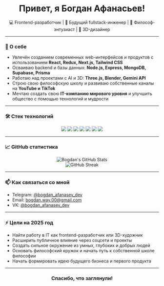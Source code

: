 <h1 align="center">Привет, я Богдан Афанасьев!</h1>

<p align="center">
  💻 Frontend-разработчик | 🚀 Будущий fullstack-инженер | 🧠 Философ-энтузиаст | 🤖 3D-дизайнер
</p>

---

### 🚀 О себе

- Увлечён созданием современных web-интерфейсов и продуктов с использованием **React, Redux, Next.js, Tailwind CSS**  
- Осваиваю backend и базы данных: **Node.js, Express, MongoDB, Supabase, Prisma**
- Работаю над проектами с AI и 3D: **Three.js, Blender, Gemini API**
- Строю свою философскую школу и развиваю собственные каналы на **YouTube и TikTok**
- Мечтаю создать свою **IT-компанию мирового уровня** и улучшить общество с помощью технологий и мудрости

---

### 🛠️ Стек технологий

<div align="center">
  <img src="https://img.shields.io/badge/Frontend-React-%2361DAFB?style=for-the-badge&logo=react&logoColor=white" />
  <img src="https://img.shields.io/badge/Next.js-000000?style=for-the-badge&logo=next.js&logoColor=white" />
  <img src="https://img.shields.io/badge/TailwindCSS-38B2AC?style=for-the-badge&logo=tailwind-css&logoColor=white" />
  <img src="https://img.shields.io/badge/Backend-Node.js-%23339933?style=for-the-badge&logo=node.js&logoColor=white" />
  <img src="https://img.shields.io/badge/MongoDB-47A248?style=for-the-badge&logo=mongodb&logoColor=white" />
  <img src="https://img.shields.io/badge/3D-Blender-F5792A?style=for-the-badge&logo=blender&logoColor=white" />
  <img src="https://img.shields.io/badge/VersionControl-Git-%23F05032?style=for-the-badge&logo=git&logoColor=white" />
</div>

---

### 📈 GitHub статистика

<p align="center">
  <img src="https://github-readme-stats.vercel.app/api?username=Bogdan-Afanasev&show_icons=true&theme=radical" alt="Bogdan's GitHub Stats" />
  <br/>
  <img src="https://github-readme-streak-stats.herokuapp.com/?user=Bogdan-Afanasev&theme=radical" alt="GitHub Streak" />
</p>

---

### 📫 Как связаться со мной

- Telegram: [@bogdan_afanasev_dev](https://t.me/bogdan_afanasev_dev)
- Email: [bogdan.way.00@gmail.com](mailto:bogdan.way.00@gmail.com)
- VK: [@bogdan_afanasev_dev](https://vk.com/bogdan_afanasev_dev)

---

### ⚡ Цели на 2025 год

- Найти работу в IT как frontend-разработчик или 3D-художник    
- Расширить публичное влияние через соцсети и проекты  
- Создать сильное окружение из умных, глубоких и добрых людей  
- Основать философский кружок и начать путь к собственной школе философии  
- Начать формировать идею будущего бизнеса и первого продукта

---

<h3 align="center">Спасибо, что заглянули!</h3>
